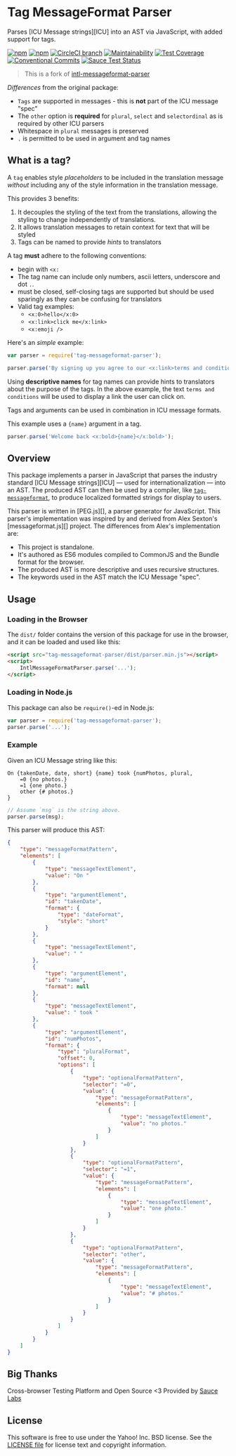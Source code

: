 Tag MessageFormat Parser
=========================

Parses [ICU Message strings][ICU] into an AST via JavaScript, with added support for tags.

[![npm](https://img.shields.io/npm/v/tag-messageformat-parser.svg)](https://www.npmjs.com/package/tag-messageformat-parser)
[![npm](https://img.shields.io/npm/dm/tag-messageformat-parser.svg)](https://www.npmjs.com/package/tag-messageformat-parser)
[![CircleCI branch](https://img.shields.io/circleci/project/github/adam-26/tag-messageformat-parser/master.svg)](https://circleci.com/gh/adam-26/tag-messageformat-parser/tree/master)
[![Maintainability](https://api.codeclimate.com/v1/badges/7a31719342df75c9c81e/maintainability)](https://codeclimate.com/github/adam-26/tag-messageformat-parser/maintainability)
[![Test Coverage](https://api.codeclimate.com/v1/badges/7a31719342df75c9c81e/test_coverage)](https://codeclimate.com/github/adam-26/tag-messageformat-parser/test_coverage)
[![Conventional Commits](https://img.shields.io/badge/Conventional%20Commits-1.0.0-yellow.svg)](https://conventionalcommits.org)
[![Sauce Test Status](https://saucelabs.com/buildstatus/YOUR_SAUCE_USERNAME)](https://saucelabs.com/u/YOUR_SAUCE_USERNAME)

> This is a fork of [intl-messageformat-parser](https://github.com/yahoo/intl-messageformat-parser)

_Differences_ from the original package:
 * `Tags` are supported in messages - this is **not** part of the ICU message "spec"
 * The `other` option is **required** for `plural`, `select` and `selectordinal` as is required by other ICU parsers
 * Whitespace in `plural` messages is preserved
 * `.` is permitted to be used in argument and tag names

What is a tag?
--------
A `tag` enables style _placeholders_ to be included in the translation message _without_ including any of the
style information in the translation message.

This provides 3 benefits:
  1. It decouples the styling of the text from the translations, allowing the styling to change independently of translations.
  2. It allows translation messages to retain context for text that will be styled
  3. Tags can be named to provide _hints_ to translators

A tag **must** adhere to the following conventions:
 * begin with `<x:`
 * The tag name can include only numbers, ascii letters, underscore and dot `.`.
 * must be closed, self-closing tags are supported but should be used sparingly as they can be confusing for translators
 * Valid tag examples:
   * `<x:0>hello</x:0>`
   * `<x:link>click me</x:link>`
   * `<x:emoji />`

Here's an _simple_ example:

```js
var parser = require('tag-messageformat-parser');

parser.parse('By signing up you agree to our <x:link>terms and conditions</x:link>');

```

Using **descriptive names** for tag names can provide hints to translators about the purpose of the tags.
In the above example, the text `terms and conditions` will be used to display a link the user can click on.

Tags and arguments can be used in combination in ICU message formats.

This example uses a `{name}` argument in a tag.

```js
parser.parse('Welcome back <x:bold>{name}</x:bold>');
```

Overview
--------

This package implements a parser in JavaScript that parses the industry standard [ICU Message strings][ICU] — used for internationalization — into an AST. The produced AST can then be used by a compiler, like [`tag-messageformat`](https://github.com/adam-26/tag-messageformat), to produce localized formatted strings for display to users.

This parser is written in [PEG.js][], a parser generator for JavaScript. This parser's implementation was inspired by and derived from Alex Sexton's [messageformat.js][] project. The differences from Alex's implementation are:

- This project is standalone.
- It's authored as ES6 modules compiled to CommonJS and the Bundle format for the browser.
- The produced AST is more descriptive and uses recursive structures.
- The keywords used in the AST match the ICU Message "spec".


Usage
-----

### Loading in the Browser

The `dist/` folder contains the version of this package for use in the browser, and it can be loaded and used like this:

```html
<script src="tag-messageformat-parser/dist/parser.min.js"></script>
<script>
    IntlMessageFormatParser.parse('...');
</script>
```

### Loading in Node.js

This package can also be `require()`-ed in Node.js:

```js
var parser = require('tag-messageformat-parser');
parser.parse('...');
```

### Example

Given an ICU Message string like this:

```
On {takenDate, date, short} {name} took {numPhotos, plural,
    =0 {no photos.}
    =1 {one photo.}
    other {# photos.}
}
```

```js
// Assume `msg` is the string above.
parser.parse(msg);
```

This parser will produce this AST:

```json
{
    "type": "messageFormatPattern",
    "elements": [
        {
            "type": "messageTextElement",
            "value": "On "
        },
        {
            "type": "argumentElement",
            "id": "takenDate",
            "format": {
                "type": "dateFormat",
                "style": "short"
            }
        },
        {
            "type": "messageTextElement",
            "value": " "
        },
        {
            "type": "argumentElement",
            "id": "name",
            "format": null
        },
        {
            "type": "messageTextElement",
            "value": " took "
        },
        {
            "type": "argumentElement",
            "id": "numPhotos",
            "format": {
                "type": "pluralFormat",
                "offset": 0,
                "options": [
                    {
                        "type": "optionalFormatPattern",
                        "selector": "=0",
                        "value": {
                            "type": "messageFormatPattern",
                            "elements": [
                                {
                                    "type": "messageTextElement",
                                    "value": "no photos."
                                }
                            ]
                        }
                    },
                    {
                        "type": "optionalFormatPattern",
                        "selector": "=1",
                        "value": {
                            "type": "messageFormatPattern",
                            "elements": [
                                {
                                    "type": "messageTextElement",
                                    "value": "one photo."
                                }
                            ]
                        }
                    },
                    {
                        "type": "optionalFormatPattern",
                        "selector": "other",
                        "value": {
                            "type": "messageFormatPattern",
                            "elements": [
                                {
                                    "type": "messageTextElement",
                                    "value": "# photos."
                                }
                            ]
                        }
                    }
                ]
            }
        }
    ]
}
```

Big Thanks
-------

Cross-browser Testing Platform and Open Source <3 Provided by [Sauce Labs][homepage]

License
-------

This software is free to use under the Yahoo! Inc. BSD license.
See the [LICENSE file](https://github.com/adam-26/tag-messageformat-parser/blob/master/LICENSE) for license text and copyright information.

[homepage]: https://saucelabs.com
